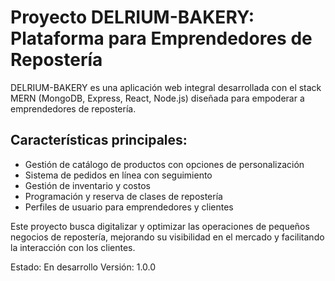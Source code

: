 
# Proyecto DELRIUM-BAKERY: Plataforma para Emprendedores de Repostería

DELRIUM-BAKERY es una aplicación web integral desarrollada con el stack MERN (MongoDB, Express, React, Node.js) diseñada para empoderar a emprendedores de repostería.

## Características principales:
- Gestión de catálogo de productos con opciones de personalización
- Sistema de pedidos en línea con seguimiento
- Gestión de inventario y costos
- Programación y reserva de clases de repostería
- Perfiles de usuario para emprendedores y clientes

Este proyecto busca digitalizar y optimizar las operaciones de pequeños negocios de repostería, mejorando su visibilidad en el mercado y facilitando la interacción con los clientes.

Estado: En desarrollo
Versión: 1.0.0
